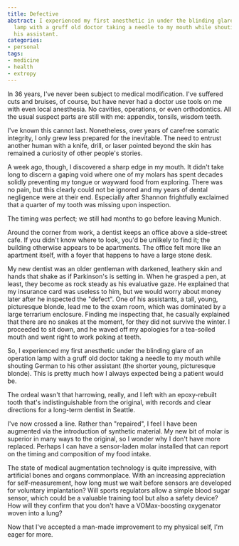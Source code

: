 ```yaml
---
title: Defective
abstract: I experienced my first anesthetic in under the blinding glare of an operation
  lamp with a gruff old doctor taking a needle to my mouth while shouting German to
  his assistant.
categories:
- personal
tags:
- medicine
- health
- extropy
---
```


In 36 years, I've never been subject to medical modification.  I've suffered cuts and bruises, of course, but have never had a doctor use tools on me with even local anesthesia.  No cavities, operations, or even orthodontics.  All the usual suspect parts are still with me: appendix, tonsils, wisdom teeth.

I've known this cannot last.  Nonetheless, over years of carefree somatic integrity, I only grew less prepared for the inevitable.  The need to entrust another human with a knife, drill, or laser pointed beyond the skin has remained a curiosity of other people's stories.

A week ago, though, I discovered a sharp edge in my mouth.  It didn't take long to discern a gaping void where one of my molars has spent decades solidly preventing my tongue or wayward food from exploring.  There was no pain, but this clearly could not be ignored and my years of dental negligence were at their end.  Especially after Shannon frightfully exclaimed that a quarter of my tooth was missing upon inspection.

The timing was perfect; we still had months to go before leaving Munich.

Around the corner from work, a dentist keeps an office above a side-street cafe.  If you didn't know where to look, you'd be unlikely to find it; the building otherwise appears to be apartments.  The office felt more like an apartment itself, with a foyer that happens to have a large stone desk.

My new dentist was an older gentleman with darkened, leathery skin and hands that shake as if Parkinson's is setting in.  When he grasped a pen, at least, they become as rock steady as his evaluative gaze.  He explained that my insurance card was useless to him, but we would worry about money later after he inspected the "defect".  One of his assistants, a tall, young, picturesque blonde, lead me to the exam room, which was dominated by a large terrarium enclosure.  Finding me inspecting that, he casually explained that there are no snakes at the moment, for they did not survive the winter.  I proceeded to sit down, and he waved off my apologies for a tea-soiled mouth and went right to work poking at teeth.

So, I experienced my first anesthetic under the blinding glare of an operation lamp with a gruff old doctor taking a needle to my mouth while shouting German to his other assistant (the shorter young, picturesque blonde).  This is pretty much how I always expected being a patient would be.

The ordeal wasn't that harrowing, really, and I left with an epoxy-rebuilt tooth that's indistinguishable from the original, with records and clear directions for a long-term dentist in Seattle.

I've now crossed a line.  Rather than "repaired", I feel I have been augmented via the introduction of synthetic material.  My new bit of molar is superior in many ways to the original, so I wonder why I don't have more replaced.  Perhaps I can have a sensor-laden molar installed that can report on the timing and composition of my food intake.

The state of medical augmentation technology is quite impressive, with artificial bones and organs commonplace.  With an increasing appreciation for self-measurement, how long must we wait before sensors are developed for voluntary implantation?  Will sports regulators allow a simple blood sugar sensor, which could be a valuable training tool but also a safety device?  How will they confirm that you don't have a VOMax-boosting oxygenator woven into a lung?    

Now that I've accepted a man-made improvement to my physical self, I'm eager for more.
